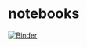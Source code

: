 # notebooks
[![Binder](https://mybinder.org/badge_logo.svg)](https://mybinder.org/v2/gh/sk-sahu/notebooks/master)
